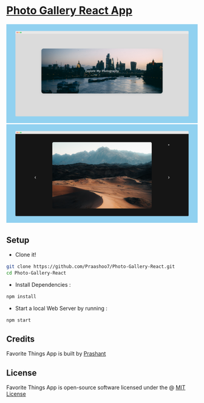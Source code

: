 # [Photo Gallery React App](https://praashoo7.github.io/Photo-Gallery-React/)

![Readme Image](public/images/ReadMe_Image1.png)
![Readme Image](public/images/ReadMe_Image2.png)

## Setup
- Clone it!
```sh
git clone https://github.com/Praashoo7/Photo-Gallery-React.git
cd Photo-Gallery-React
```
- Install Dependencies :
```sh
npm install
```
- Start a local Web Server by running :
```sh
npm start
```

## Credits

Favorite Things App is built by [Prashant](https://praashoo7.github.io/Portfolio/)

## License

Favorite Things App is open-source software licensed under the @ [MIT License](https://github.com/Praashoo7/Photo-Gallery-React/blob/main/LICENSE)
